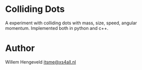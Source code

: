 Colliding Dots
==============

A experiment with colliding dots with mass, size, speed, angular momentum.
Implemented both in python and c++.

Author
======

Willem Hengeveld <itsme@xs4all.nl>

